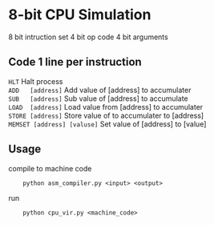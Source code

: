 # 8-bit CPU Simulation
8 bit intruction set
4 bit op code
4 bit arguments

## Code 1 line per instruction

```HLT```                        Halt process <br> 
```ADD   [address]```            Add value of [address] to accumulater <br> 
```SUB   [address]```            Sub value of [address] to accumulate <br> 
```LOAD  [address]```            Load value from [address] to accumulater <br> 
```STORE [address]```            Store value of to accumulater to [address] <br> 
```MEMSET [address] [valuse]```  Set value of [address] to [value] <br> 

## Usage 

compile to machine code
```
    python asm_compiler.py <input> <output>
```

run
```
    python cpu_vir.py <machine_code>
